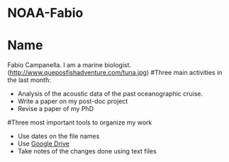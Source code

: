 # NOAA-Fabio
# Name
Fabio Campanella. 
I am a marine biologist.
(http://www.queposfishadventure.com/tuna.jpg)
#Three main activities in the last month:
* Analysis of the acoustic data of the past oceanographic cruise.
* Write a paper on my post-doc project
* Revise a paper of my PhD

#Three most important tools to organize my work
* Use dates on the file names
* Use [Google Drive](https://www.google.com/intl/it_us/drive/)
* Take notes of the changes done using text files


